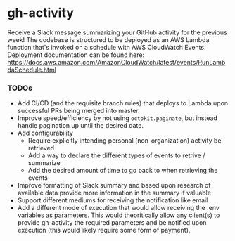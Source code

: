 # gh-activity

Receive a Slack message summarizing your GitHub activity for the previous week! The codebase is structured to be deployed as an AWS Lambda function that's invoked on a schedule with AWS CloudWatch Events. Deployment documentation can be found here: https://docs.aws.amazon.com/AmazonCloudWatch/latest/events/RunLambdaSchedule.html

### TODOs

-   Add CI/CD (and the requisite branch rules) that deploys to Lambda upon successful PRs being merged into master.
-   Improve speed/efficiency by not using `octokit.paginate`, but instead handle pagination up until the desired date.
-   Add configurability
    -   Require explicitly intending personal (non-organization) activity be retrieved
    -   Add a way to declare the different types of events to retrive / summarize
    -   Add the desired amount of time to go back to when retrieving the events
-   Improve formatting of Slack summary and based upon research of available data provide more information in the summary if valuable
-   Support different mediums for receiving the notification like email
-   Add a different mode of execution that would allow receiving the .env variables as parameters. This would theoritically allow any client(s) to provide gh-activity the required parameters and be notified
    upon execution (this would likely require some form of payment).
